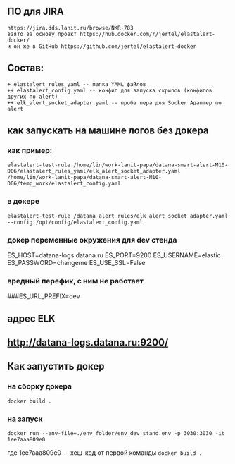 ## ПО для JIRA 
    https://jira.dds.lanit.ru/browse/NKR-783
    взято за основу проект https://hub.docker.com/r/jertel/elastalert-docker/
    и он же в GitHub https://github.com/jertel/elastalert-docker
## Состав:
```
+ elastalert_rules_yaml -- папка YAML файлов
++ elastalert_config.yaml -- конфиг для запуска скрипов (конфигов других по alert)
++ elk_alert_socket_adapter.yaml -- проба пера для Socker Адаптер по alert
```

## как запускать на машине логов без докера
### как пример: 
```
elastalert-test-rule /home/lin/work-lanit-papa/datana-smart-alert-M10-D06/elastalert_rules_yaml/elk_alert_socket_adapter.yaml /home/lin/work-lanit-papa/datana-smart-alert-M10-D06/temp_work/elastalert_config.yaml
```
### в докере
```
elastalert-test-rule /datana_alert_rules/elk_alert_socket_adapter.yaml --config /opt/config/elastalert_config.yaml
```
 
### докер переменные окружения для dev стенда
ES_HOST=datana-logs.datana.ru
ES_PORT=9200
ES_USERNAME=elastic
ES_PASSWORD=changeme
ES_USE_SSL=False

### вредный перефик, с ним не работает
###ES_URL_PREFIX=dev

## адрес ELK
## http://datana-logs.datana.ru:9200/


## Как запустить докер
### на сборку докера
```
docker build .
```
### на запуск
```
docker run --env-file=./env_folder/env_dev_stand.env -p 3030:3030 -it 1ee7aaa809e0
```
где 1ee7aaa809e0 -- хеш-код от первой команды `docker build .`